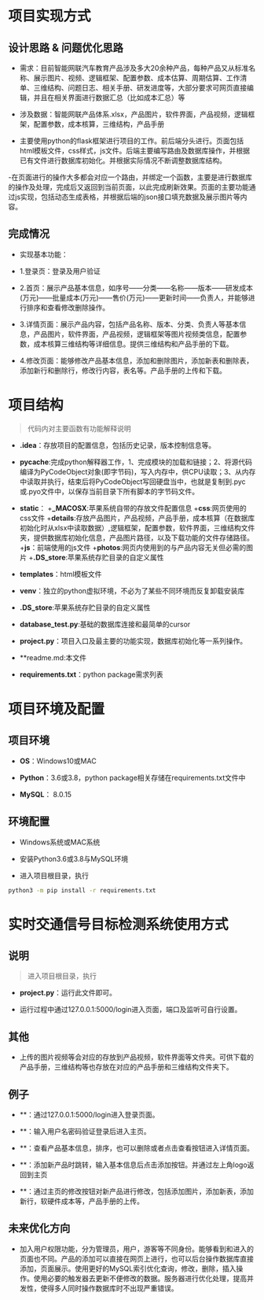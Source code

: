 # 项目实现方式

## 设计思路 & 问题优化思路

- 需求：目前智能网联汽车教育产品涉及多大20余种产品，每种产品又从标准名称、展示图片、视频、逻辑框架、配置参数、成本估算、周期估算、工作清单、三维结构、问题日志、相关手册、研发进度等，大部分要求可网页直接编辑，并且在相关界面进行数据汇总（比如成本汇总）等

- 涉及数据：智能网联产品体系.xlsx，产品图片，软件界面，产品视频，逻辑框架，配置参数，成本核算，三维结构，产品手册

- 主要使用python的flask框架进行项目的工作。前后端分头进行。页面包括html模板文件，css样式，js文件。后端主要编写路由及数据库操作，并根据已有文件进行数据库初始化。并根据实际情况不断调整数据库结构。

-在页面进行的操作大多都会对应一个路由，并绑定一个函数，主要是进行数据库的操作及处理，完成后又返回到当前页面，以此完成刷新效果。页面的主要功能通过js实现，包括动态生成表格，并根据后端的json接口填充数据及展示图片等内容。



## 完成情况

- 实现基本功能：

- 1.登录页：登录及用户验证

- 2.首页：展示产品基本信息，如序号——分类——名称——版本——研发成本(万元)——批量成本(万元)——售价(万元)——更新时间——负责人，并能够进行排序和查看修改删除操作。

- 3.详情页面：展示产品内容，包括产品名称、版本、分类、负责人等基本信息，产品图片，软件界面，产品视频，逻辑框架等图片视频类信息，配置参数，成本核算三维结构等详细信息。提供三维结构和产品手册的下载。

- 4.修改页面：能够修改产品基本信息，添加和删除图片，添加新表和删除表，添加新行和删除行，修改行内容，表名等。产品手册的上传和下载。

# 项目结构

> 代码内对主要函数有功能解释说明

- **.idea**：存放项目的配置信息，包括历史记录，版本控制信息等。

- **__pycache__**:完成python解释器工作，1、完成模块的加载和链接；2、将源代码编译为PyCodeObject对象(即字节码)，写入内存中，供CPU读取；3、从内存中读取并执行，结束后将PyCodeObject写回硬盘当中，也就是复制到.pyc或.pyo文件中，以保存当前目录下所有脚本的字节码文件。

- **static**：
	+**_MACOSX**:苹果系统自带的存放文件配置信息
	+**css**:网页使用的css文件
	+**details**:存放产品图片，产品视频，产品手册，成本核算（在数据库初始化时从xlsx中读取数据）,逻辑框架，配置参数，软件界面，三维结构文件夹，提供数据库初始化信息，产品图片路径，以及下载功能的文件存储路径。
	+**js**：前端使用的js文件
	+**photos**:网页内使用到的与产品内容无关但必需的图片
	+**.DS_store**:苹果系统存贮目录的自定义属性

- **templates**：html模板文件

- **venv**：独立的python虚拟环境，不必为了某些不同环境而反复卸载安装库

- **.DS_store**:苹果系统存贮目录的自定义属性

- **database_test.py**:基础的数据库连接和最简单的cursor

- **project.py**：项目入口及最主要的功能实现，数据库初始化等一系列操作。

- **readme.md:本文件

- **requirements.txt**：python package需求列表


# 项目环境及配置

## 项目环境

- **OS**：Windows10或MAC

- **Python**：3.6或3.8，python package相关存储在requirements.txt文件中

- **MySQL**： 8.0.15

## 环境配置

- Windows系统或MAC系统

- 安装Python3.6或3.8与MySQL环境

- 进入项目根目录，执行

```cmd
python3 -m pip install -r requirements.txt
```


# 实时交通信号目标检测系统使用方式

## 说明

> 进入项目根目录，执行

- **project.py**：运行此文件即可。

- 运行过程中通过127.0.0.1:5000/login进入页面，端口及监听可自行设置。

## 其他

- 上传的图片视频等会对应的存放到产品视频，软件界面等文件夹。可供下载的产品手册，三维结构等也存放在对应的产品手册和三维结构文件夹下。


## 例子

- **：通过127.0.0.1:5000/login进入登录页面。

- **：输入用户名密码验证登录后进入主页。

- **：查看产品基本信息，排序，也可以删除或者点击查看按钮进入详情页面。

- **：添加新产品时跳转，输入基本信息后点击添加按钮。并通过左上角logo返回到主页

- **：通过主页的修改按钮对新产品进行修改，包括添加图片，添加新表，添加新行，软硬件成本等，产品手册的上传。


## 未来优化方向

- 加入用户权限功能，分为管理员，用户，游客等不同身份。能够看到和进入的页面也不同。产品的添加可以直接在网页上进行，也可以后台操作数据库直接添加，页面展示。使用更好的MySQL索引优化查询，修改，删除，插入操作。使用必要的触发器去更新不便修改的数据。服务器进行优化处理，提高并发性，使得多人同时操作数据库时不出现严重错误。